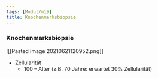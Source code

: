 ```yaml
---
tags: [Modul/m19]
title: Knochenmarksbiopsie
---
```

### Knochenmarksbiopsie
![[Pasted image 20210621120952.png]]

- Zellularität
	- 100 – Alter (z.B. 70 Jahre: erwartet 30% Zellularität)